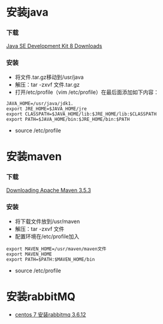 # 安装java
### 下载
[Java SE Development Kit 8 Downloads](http://www.oracle.com/technetwork/java/javase/downloads/jdk8-downloads-2133151.html)
### 安装
* 将文件.tar.gz移动到/usr/java
* 解压：tar -zxvf 文件.tar.gz
* 打开/etc/profile（vim /etc/profile）在最后面添加如下内容：
````apple js
JAVA_HOME=/usr/java/jdk1.
export JRE_HOME=$JAVA_HOME/jre 
export CLASSPATH=$JAVA_HOME/lib:$JRE_HOME/lib:$CLASSPATH 
export PATH=$JAVA_HOME/bin:$JRE_HOME/bin:$PATH
````
* source /etc/profile





# 安装maven
### 下载
[Downloading Apache Maven 3.5.3](http://maven.apache.org/download.cgi)
### 安装
* 将下载文件放到/usr/maven
* 解压：tar -zxvf 文件
* 配置环境在/etc/profile加入
````apple js
export MAVEN_HOME=/usr/maven/maven文件
export MAVEN_HOME
export PATH=$PATH:$MAVEN_HOME/bin
````
* source /etc/profile



# 安装rabbitMQ
* [centos 7 安装rabbitmq 3.6.12](https://blog.csdn.net/lsb2002/article/details/78128489)